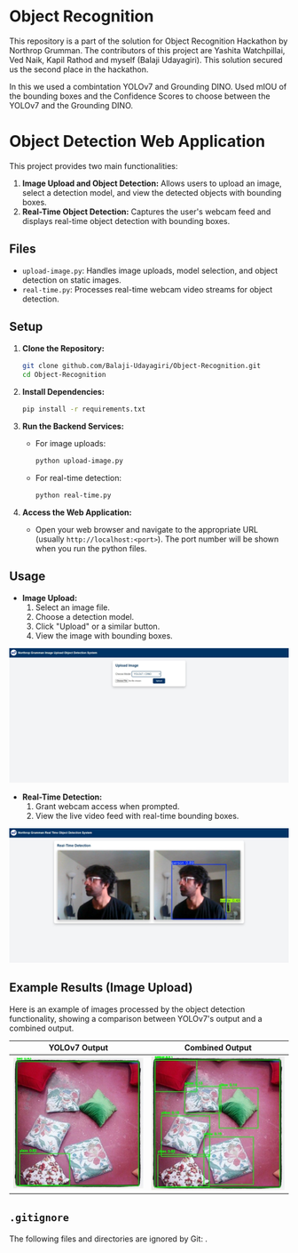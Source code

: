 # Object Recognition

This repository is a part of the solution for Object Recognition Hackathon by Northrop Grumman. The contributors of this project are Yashita Watchpillai, Ved Naik, Kapil Rathod and myself (Balaji Udayagiri). This solution secured us the second place in the hackathon.

In this we used a combintation YOLOv7 and Grounding DINO. Used mIOU of the bounding boxes and the Confidence Scores to choose between the YOLOv7 and the Grounding DINO.

# Object Detection Web Application

This project provides two main functionalities:

1.  **Image Upload and Object Detection:** Allows users to upload an image, select a detection model, and view the detected objects with bounding boxes.
2.  **Real-Time Object Detection:** Captures the user's webcam feed and displays real-time object detection with bounding boxes.

## Files

* `upload-image.py`: Handles image uploads, model selection, and object detection on static images.
* `real-time.py`: Processes real-time webcam video streams for object detection.

## Setup

1.  **Clone the Repository:**
    ```bash
    git clone github.com/Balaji-Udayagiri/Object-Recognition.git
    cd Object-Recognition
    ```
2.  **Install Dependencies:**
    ```bash
    pip install -r requirements.txt
    ```
3.  **Run the Backend Services:**

    * For image uploads:
        ```bash
        python upload-image.py
        ```
    * For real-time detection:
        ```bash
        python real-time.py
        ```
4.  **Access the Web Application:**
    * Open your web browser and navigate to the appropriate URL (usually `http://localhost:<port>`). The port number will be shown when you run the python files.

## Usage

* **Image Upload:**
    1.  Select an image file.
    2.  Choose a detection model.
    3.  Click "Upload" or a similar button.
    4.  View the image with bounding boxes.

![Image Upload Interface](static/images/image-upload.jpeg)

* **Real-Time Detection:**
    1.  Grant webcam access when prompted.
    2.  View the live video feed with real-time bounding boxes.

![Real-Time Interface](static/images/real-time.jpeg)

## Example Results (Image Upload)

Here is an example of images processed by the object detection functionality, showing a comparison between YOLOv7's output and a combined output.


| YOLOv7 Output | Combined Output |
|---|---|
| ![YOLOv7 Result 1](static/images/Picture2.jpg) | ![Combined Result 1](static/images/Picture1.jpg) |

## `.gitignore`

The following files and directories are ignored by Git:
.